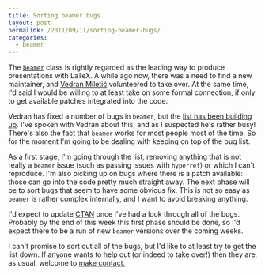 ```yaml
---
title: Sorting beamer bugs
layout: post
permalink: /2011/09/11/sorting-beamer-bugs/
categories:
  - beamer
---
```

The [`beamer`](https://ctan.org/pkg/beamer) class is rightly regarded as the leading way to produce presentations with LaTeX. A while ago now, there was a need to find a new maintainer, and [Vedran Miletić](https://bitbucket.org/rivanvx) volunteered to take over. At the same time, I'd said I would be willing to at least take on some formal connection, if only to get available patches integrated into the code.

Vedran has fixed a number of bugs in `beamer`, but the [list has been building up](https://bitbucket.org/rivanvx/beamer/issues?status=new&amp;status=open). I've spoken with Vedran about this, and as I suspected he's rather busy! There's also the fact that `beamer` works for most people most of the time. So for the moment I'm going to be dealing with keeping on top of the bug list.

As a first stage, I'm going through the list, removing anything that is not really a `beamer` issue (such as passing issues with `hyperref`) or which I can't reproduce. I'm also picking up on bugs where there is a patch available: those can go into the code pretty much straight away. The next phase will be to sort bugs that seem to have some obvious fix. This is not so easy as `beamer` is rather complex internally, and I want to avoid breaking anything.

I'd expect to update [CTAN](https://www.ctan.org) once I've had a look through all of the bugs. Probably by the end of this week this first phase should be done, so I'd expect there to be a run of new `beamer` versions over the coming weeks.

I can't promise to sort out all of the bugs, but I'd like to at least try to get the list down. If anyone wants to help out (or indeed to take over!) then they are, as usual, welcome to [make contact.](mailto:joseph@texdev.net)
